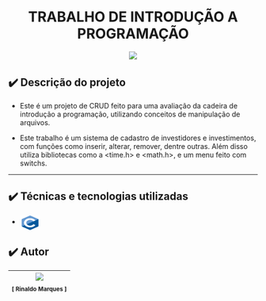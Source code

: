 <h1 align="center"> TRABALHO DE INTRODUÇÃO A PROGRAMAÇÃO </h1>

<p align="center">
<img src="http://img.shields.io/static/v1?label=STATUS&message=CONCLUIDO&color=GREEN&style=for-the-badge"/>
</p>

## ✔️ Descrição do projeto 

- Este é um projeto de CRUD feito para uma avaliação da cadeira de introdução a programação, utilizando conceitos
de manipulação de arquivos.

- Este trabalho é um sistema de cadastro de investidores e investimentos, com funções como inserir, alterar, remover, dentre outras.
Além disso utiliza bibliotecas como a <time.h> e <math.h>, e um menu feito com switchs.

----

## ✔️ Técnicas e tecnologias utilizadas
- <img align="center" alt="Rinaldo-C" height="30" width="40" src="https://raw.githubusercontent.com/devicons/devicon/master/icons/c/c-original.svg">


## ✔️ Autor
| <img src="https://avatars.githubusercontent.com/u/137832582?v=4" width=115><br><sub>[ Rinaldo Marques ]</sub> 
| :---: |
